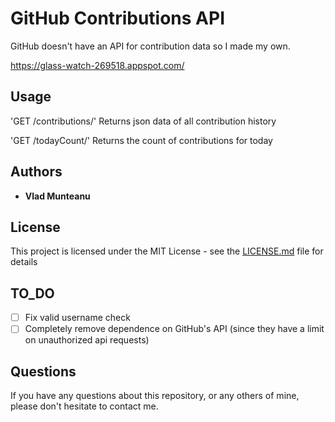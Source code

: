 # GitHub Contributions API

GitHub doesn't have an API for contribution data so I made my own.

https://glass-watch-269518.appspot.com/

## Usage

'GET /contributions/<username>'
Returns json data of all contribution history

'GET /todayCount/<username>'
Returns the count of contributions for today

## Authors

- **Vlad Munteanu**

## License

This project is licensed under the MIT License - see the [LICENSE.md](LICENSE) file for details

## TO_DO

- [ ] Fix valid username check
- [ ] Completely remove dependence on GitHub's API (since they have a limit on unauthorized api requests)

## Questions

If you have any questions about this repository, or any others of mine, please
don't hesitate to contact me.
